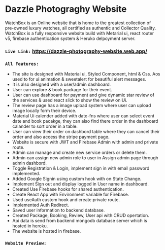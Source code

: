 # Dazzle Photograghy Website 
WatchBox is an Online website that is home to the greatest collection of pre-owned luxury watches, all certified as authentic and Collector Quality. WatchBox is a fully responsive website build with Metarial ui, react router v5, firebase authentication system & Heruko delpoyment server.

### `Live Link:`  https://dazzle-photography-website.web.app/

### `All Features:` 
 - The site is designed with Material ui, Styled Component, html & Css. Aos used to for ui animation & sweetalert for beautiful alert messages.
 - It is also designed with a user/admin dashboard.
 - User can explore & book package for their event.
 - User can use dashboard for payment and give dynamic star review of the services & used react slick to show the review on Ui.
 - The review page has a image upload system where user can upload image locally form their device.
 - Material Ui calender added with date-fns where user can select event date and book pacakge, they can also find there order in the dashboard calander to sort order in a table.
 - User can view their order on dashbord table where they can cancel their order and also access the stripe payment page.
 - Website is secure with JWT and Firebase Admin with admin and private route.
 - Admin can manage and create new service orders or delete them.
 - Admin can assign new admin role to user in Assign admin page through admin dashbord.
 - Toggle Registration & Login, implement sign in with email password implemented.
 - Added Google Signin using custom hook with on State Change.
 - Implement Sign out and display logged in User name in dashboard.
 - Created Use Firebase hooks for shared authentication.
 - Create React App with Environment variable for Firebase.
 - Used useAuth custom hook and create private route.
 - Implemented Auth Redirect.
 - Saved user information to backend database. 
 - Created Package, Booking, Review, User api with CRUD opertation.
 - Api data is send from backend mongodb database server which is hosted in heroku.
 - The website is hosted in firebase.
 
 ### `Website Preview:` 